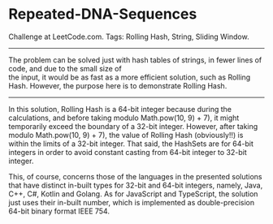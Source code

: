 # Repeated-DNA-Sequences
Challenge at LeetCode.com. Tags: Rolling Hash, String, Sliding Window.

---------------------------------------------------------------------------------------------------------------------------------------------------------------------

The problem can be solved just with hash tables of strings, in  fewer lines of code, and due to the small size of <br/>the input, 
it would be as fast as a more efficient solution, such as Rolling Hash. However, the purpose here is to demonstrate Rolling Hash. 

---------------------------------------------------------------------------------------------------------------------------------------------------------------------

In this solution, Rolling Hash is a 64-bit integer because during the calculations, and before taking modulo Math.pow(10, 9) + 7), 
it might temporarily exceed the boundary of a 32-bit integer. However, after taking modulo Math.pow(10, 9) + 7), the value of Rolling Hash
(obviously!!) is within the limits of a 32-bit integer. That said, the HashSets are for 64-bit integers in order to avoid constant
casting from 64-bit integer to 32-bit integer. 

This, of course, concerns those of the languages in the presented solutions that have distinct in-built types for 32-bit and 64-bit integers, namely, 
Java, C++, C#, Kotlin and Golang. As for JavaScript and TypeScript, the solution just uses their in-built number, which is implemented as double-precision 64-bit binary format IEEE 754.
